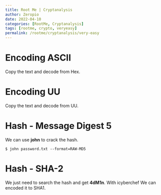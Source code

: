 ```yaml
---
title: Root Me | Cryptanalysis
author: Zeropio
date: 2022-04-10
categories: [RootMe, Cryptanalysis]
tags: [rootme, crypto, veryeasy]
permalink: /rootme/cryptanalysis/very-easy
---
```


# Encoding ASCII
Copy the text and decode from Hex.

# Encoding UU
Copy the text and decode from UU.

# Hash - Message Digest 5
We can use **john** to crack the hash.
```console
$ john password.txt --format=RAW-MD5
```

# Hash - SHA-2
We just need to search the hash and get **4dM1n**.
With icyberchef We can encoded it to SHA1.
